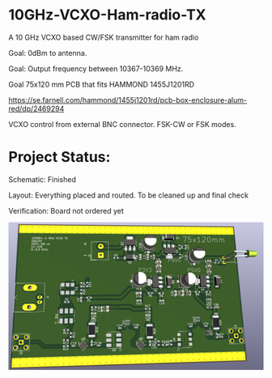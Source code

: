 # 10GHz-VCXO-Ham-radio-TX
 A 10 GHz VCXO based CW/FSK transmitter for ham radio

Goal: 0dBm to antenna. 

Goal: Output frequency between 10367-10369 MHz.  

Goal 75x120 mm PCB that fits HAMMOND 1455J1201RD 

https://se.farnell.com/hammond/1455j1201rd/pcb-box-enclosure-alum-red/dp/2469294

VCXO control from external BNC connector. FSK-CW or FSK modes. 



# Project Status: 

Schematic: Finished 

Layout: Everything placed and routed. To be cleaned up and final check

Verification: Board not ordered yet

![Render of PCB](VCXO_TX_Render_v1.png?raw=true)
